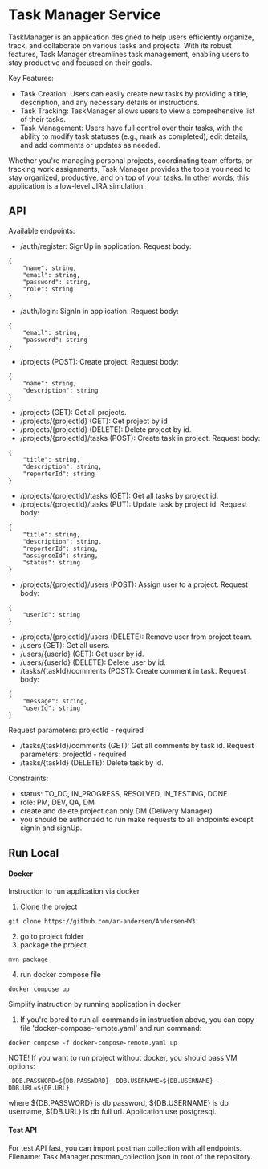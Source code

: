 # Task Manager Service

TaskManager is an application designed to help users efficiently organize,
track, and collaborate on various tasks and projects. 
With its robust features, Task Manager streamlines task management, enabling users to stay productive and focused on their goals.

Key Features:

- Task Creation: Users can easily create new tasks by providing a title, description, and any necessary details or instructions.
- Task Tracking: TaskManager allows users to view a comprehensive list of their tasks.
- Task Management: Users have full control over their tasks, with the ability to modify task statuses (e.g., mark as completed), edit details, and add comments or updates as needed.

Whether you're managing personal projects, coordinating team efforts, or tracking work assignments, 
Task Manager provides the tools you need to stay organized, productive, and on top of your tasks. In other words, this application 
is a low-level JIRA simulation.

## API

Available endpoints:
- /auth/register: SignUp in application. Request body: 
```
{
    "name": string,
    "email": string,
    "password": string,
    "role": string
}
```
- /auth/login: SignIn in application. Request body:
```
{
    "email": string,
    "password": string
}
```
- /projects (POST): Create project. Request body:
```
{
    "name": string,
    "description": string
}
```
- /projects (GET): Get all projects.
- /projects/{projectId} (GET): Get project by id
- /projects/{projectId} (DELETE): Delete project by id.
- /projects/{projectId}/tasks (POST): Create task in project. Request body:
```
{
    "title": string,
    "description": string,
    "reporterId": string
}
```
- /projects/{projectId}/tasks (GET): Get all tasks by project id.
- /projects/{projectId}/tasks (PUT): Update task by project id. Request body:
```
{
    "title": string,
    "description": string,
    "reporterId": string,
    "assigneeId": string,
    "status": string
}
```
- /projects/{projectId}/users (POST): Assign user to a project. Request body:
```
{
    "userId": string
}
```
- /projects/{projectId}/users (DELETE): Remove user from project team.
- /users (GET): Get all users.
- /users/{userId} (GET): Get user by id.
- /users/{userId} (DELETE): Delete user by id.
- /tasks/{taskId}/comments (POST): Create comment in task. Request body:
```
{
    "message": string,
    "userId": string
}
```
Request parameters: projectId - required
- /tasks/{taskId}/comments (GET): Get all comments by task id. Request parameters: projectId - required
- /tasks/{taskId} (DELETE): Delete task by id.

Constraints:
- status: TO_DO, IN_PROGRESS, RESOLVED, IN_TESTING, DONE
- role: PM, DEV, QA, DM
- create and delete project can only DM (Delivery Manager)
- you should be authorized to run make requests to all endpoints except signIn and signUp. 


## Run Local

#### Docker
Instruction to run application via docker 
1) Clone the project
```
git clone https://github.com/ar-andersen/AndersenHW3
```
2) go to project folder
3) package the project
```
mvn package
```
4) run docker compose file
```
docker compose up
```

Simplify instruction by running application in docker
1) If you're bored to run all commands in instruction above, you can copy file 'docker-compose-remote.yaml' and run command:
```
docker compose -f docker-compose-remote.yaml up
```

NOTE! If you want to run project without docker, you should pass VM options:
```
-DDB.PASSWORD=${DB.PASSWORD} -DDB.USERNAME=${DB.USERNAME} -DDB.URL=${DB.URL}
```
where ${DB.PASSWORD} is db password, ${DB.USERNAME} is db  username, ${DB.URL} is db full url. Application use postgresql.

#### Test API

For test API fast, you can import postman collection with all endpoints. 
Filename: Task Manager.postman_collection.json in root of the repository.

